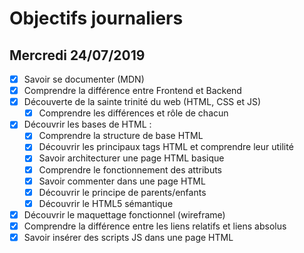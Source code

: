 # Objectifs journaliers

## Mercredi 24/07/2019

- [x] Savoir se documenter (MDN)
- [x] Comprendre la différence entre Frontend et Backend
- [x] Découverte de la sainte trinité du web (HTML, CSS et JS)
  - [x] Comprendre les différences et rôle de chacun
- [x] Découvrir les bases de HTML :
  - [x] Comprendre la structure de base HTML
  - [x] Découvrir les principaux tags HTML et comprendre leur utilité
  - [x] Savoir architecturer une page HTML basique
  - [x] Comprendre le fonctionnement des attributs
  - [x] Savoir commenter dans une page HTML
  - [x] Découvrir le principe de parents/enfants
  - [x] Découvrir le HTML5 sémantique
- [x] Découvrir le maquettage fonctionnel (wireframe)
- [x] Comprendre la différence entre les liens relatifs et liens absolus
- [x] Savoir insérer des scripts JS dans une page HTML
